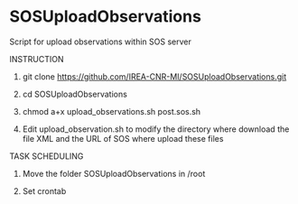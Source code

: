 # SOSUploadObservations
Script for upload observations within SOS server

INSTRUCTION

1) git clone  https://github.com/IREA-CNR-MI/SOSUploadObservations.git

2) cd SOSUploadObservations

3) chmod a+x upload_observations.sh post.sos.sh

4) Edit upload_observation.sh to modify the directory where download the file XML and the URL of SOS where upload these files


TASK SCHEDULING

1) Move the folder SOSUploadObservations in /root

2) Set crontab


